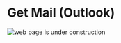 # Get Mail (Outlook)

![web page is under construction](https://docimages.blob.core.chinacloudapi.cn/images/commingsoon20210514.jpg)
